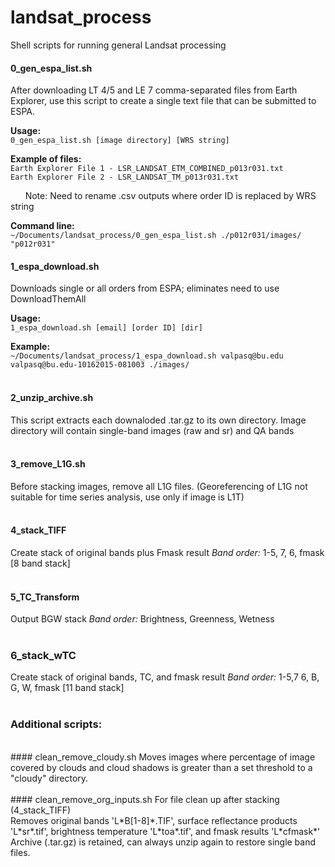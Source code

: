 # landsat_process
Shell scripts for running general Landsat processing

#### 0_gen_espa_list.sh
After downloading LT 4/5 and LE 7 comma-separated files from Earth Explorer, 
use this script to create a single text file that can be submitted to ESPA.

**Usage:**</br>
```0_gen_espa_list.sh [image directory] [WRS string]```

**Example of files:**</br>
```Earth Explorer File 1 - LSR_LANDSAT_ETM_COMBINED_p013r031.txt```</br>
```Earth Explorer File 2 - LSR_LANDSAT_TM_p013r031.txt```</br>

&nbsp;&nbsp;&nbsp;&nbsp;&nbsp;&nbsp;Note: Need to rename .csv outputs where order ID is replaced by WRS string

**Command line:** </br>
```~/Documents/landsat_process/0_gen_espa_list.sh ./p012r031/images/ "p012r031"```


#### 1_espa_download.sh
Downloads single or all orders from ESPA; eliminates need to use DownloadThemAll

**Usage:** </br>
```1_espa_download.sh [email] [order ID] [dir]```

**Example:** </br>
```~/Documents/landsat_process/1_espa_download.sh valpasq@bu.edu valpasq@bu.edu-10162015-081003 ./images/```
<br>
<br>

#### 2_unzip_archive.sh
This script extracts each downaloded .tar.gz to its own directory. 
Image directory will contain single-band images (raw and sr) and QA bands
<br>
<br>

#### 3_remove_L1G.sh
Before stacking images, remove all L1G files. 
(Georeferencing of L1G not suitable for time series analysis, use only if image is L1T)
<br>
<br>

#### 4_stack_TIFF
Create stack of original bands plus Fmask result 
*Band order:* 1-5, 7, 6, fmask [8 band stack]
<br>
<br>

#### 5_TC_Transform
Output BGW stack
*Band order:* Brightness, Greenness, Wetness
<br>
<br>

### 6_stack_wTC
Create stack of original bands, TC, and fmask result
*Band order:* 1-5,7 6, B, G, W, fmask [11 band stack]
<br>
<br>

### Additional scripts:
<br>
#### clean_remove_cloudy.sh
Moves images where percentage of image covered by clouds and cloud shadows is greater than a set threshold to a "cloudy" directory.
<br>
<br>
#### clean_remove_org_inputs.sh
For file clean up after stacking (4_stack_TIFF) <br>
Removes original bands 'L*B[1-8]*.TIF', surface reflectance products 'L*sr*.tif', brightness temperature 'L*toa*.tif', and fmask results 'L*cfmask*' <br>
Archive (.tar.gz) is retained, can always unzip again to restore single band files.






